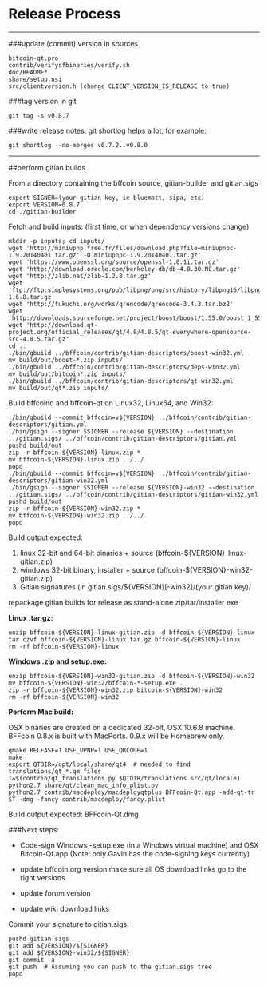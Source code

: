 Release Process
====================

* * *

###update (commit) version in sources


	bitcoin-qt.pro
	contrib/verifysfbinaries/verify.sh
	doc/README*
	share/setup.nsi
	src/clientversion.h (change CLIENT_VERSION_IS_RELEASE to true)

###tag version in git

	git tag -s v0.8.7

###write release notes. git shortlog helps a lot, for example:

	git shortlog --no-merges v0.7.2..v0.8.0

* * *

##perform gitian builds

 From a directory containing the bffcoin source, gitian-builder and gitian.sigs
  
	export SIGNER=(your gitian key, ie bluematt, sipa, etc)
	export VERSION=0.8.7
	cd ./gitian-builder

 Fetch and build inputs: (first time, or when dependency versions change)

	mkdir -p inputs; cd inputs/
	wget 'http://miniupnp.free.fr/files/download.php?file=miniupnpc-1.9.20140401.tar.gz' -O miniupnpc-1.9.20140401.tar.gz'
	wget 'https://www.openssl.org/source/openssl-1.0.1i.tar.gz'
	wget 'http://download.oracle.com/berkeley-db/db-4.8.30.NC.tar.gz'
	wget 'http://zlib.net/zlib-1.2.8.tar.gz'
	wget 'ftp://ftp.simplesystems.org/pub/libpng/png/src/history/libpng16/libpng-1.6.8.tar.gz'
	wget 'http://fukuchi.org/works/qrencode/qrencode-3.4.3.tar.bz2'
	wget 'http://downloads.sourceforge.net/project/boost/boost/1.55.0/boost_1_55_0.tar.bz2'
	wget 'http://download.qt-project.org/official_releases/qt/4.8/4.8.5/qt-everywhere-opensource-src-4.8.5.tar.gz'
	cd ..
	./bin/gbuild ../bffcoin/contrib/gitian-descriptors/boost-win32.yml
	mv build/out/boost-*.zip inputs/
	./bin/gbuild ../bffcoin/contrib/gitian-descriptors/deps-win32.yml
	mv build/out/bitcoin*.zip inputs/
	./bin/gbuild ../bffcoin/contrib/gitian-descriptors/qt-win32.yml
	mv build/out/qt*.zip inputs/

 Build bffcoind and bffcoin-qt on Linux32, Linux64, and Win32:
  
	./bin/gbuild --commit bffcoin=v${VERSION} ../bffcoin/contrib/gitian-descriptors/gitian.yml
	./bin/gsign --signer $SIGNER --release ${VERSION} --destination ../gitian.sigs/ ../bffcoin/contrib/gitian-descriptors/gitian.yml
	pushd build/out
	zip -r bffcoin-${VERSION}-linux.zip *
	mv bffcoin-${VERSION}-linux.zip ../../
	popd
	./bin/gbuild --commit bffcoin=v${VERSION} ../bffcoin/contrib/gitian-descriptors/gitian-win32.yml
	./bin/gsign --signer $SIGNER --release ${VERSION}-win32 --destination ../gitian.sigs/ ../bffcoin/contrib/gitian-descriptors/gitian-win32.yml
	pushd build/out
	zip -r bffcoin-${VERSION}-win32.zip *
	mv bffcoin-${VERSION}-win32.zip ../../
	popd

  Build output expected:

  1. linux 32-bit and 64-bit binaries + source (bffcoin-${VERSION}-linux-gitian.zip)
  2. windows 32-bit binary, installer + source (bffcoin-${VERSION}-win32-gitian.zip)
  3. Gitian signatures (in gitian.sigs/${VERSION}[-win32]/(your gitian key)/

repackage gitian builds for release as stand-alone zip/tar/installer exe

**Linux .tar.gz:**

	unzip bffcoin-${VERSION}-linux-gitian.zip -d bffcoin-${VERSION}-linux
	tar czvf bffcoin-${VERSION}-linux.tar.gz bffcoin-${VERSION}-linux
	rm -rf bffcoin-${VERSION}-linux

**Windows .zip and setup.exe:**

	unzip bffcoin-${VERSION}-win32-gitian.zip -d bffcoin-${VERSION}-win32
	mv bffcoin-${VERSION}-win32/bffcoin-*-setup.exe .
	zip -r bffcoin-${VERSION}-win32.zip bitcoin-${VERSION}-win32
	rm -rf bffcoin-${VERSION}-win32

**Perform Mac build:**

  OSX binaries are created on a dedicated 32-bit, OSX 10.6.8 machine.
  BFFcoin 0.8.x is built with MacPorts.  0.9.x will be Homebrew only.

	qmake RELEASE=1 USE_UPNP=1 USE_QRCODE=1
	make
	export QTDIR=/opt/local/share/qt4  # needed to find translations/qt_*.qm files
	T=$(contrib/qt_translations.py $QTDIR/translations src/qt/locale)
	python2.7 share/qt/clean_mac_info_plist.py
	python2.7 contrib/macdeploy/macdeployqtplus BFFcoin-Qt.app -add-qt-tr $T -dmg -fancy contrib/macdeploy/fancy.plist

 Build output expected: BFFcoin-Qt.dmg

###Next steps:

* Code-sign Windows -setup.exe (in a Windows virtual machine) and
  OSX Bitcoin-Qt.app (Note: only Gavin has the code-signing keys currently)

* update bffcoin.org version
  make sure all OS download links go to the right versions

* update forum version

* update wiki download links

Commit your signature to gitian.sigs:

	pushd gitian.sigs
	git add ${VERSION}/${SIGNER}
	git add ${VERSION}-win32/${SIGNER}
	git commit -a
	git push  # Assuming you can push to the gitian.sigs tree
	popd

